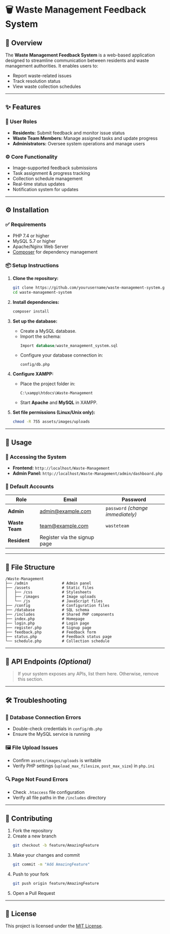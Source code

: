 # 🗑️ Waste Management Feedback System

## 📖 Overview

The **Waste Management Feedback System** is a web-based application designed to streamline communication between residents and waste management authorities. It enables users to:

- Report waste-related issues
- Track resolution status
- View waste collection schedules

---

## ✨ Features

### 👥 User Roles
- **Residents:** Submit feedback and monitor issue status  
- **Waste Team Members:** Manage assigned tasks and update progress  
- **Administrators:** Oversee system operations and manage users

### ⚙️ Core Functionality
- Image-supported feedback submissions  
- Task assignment & progress tracking  
- Collection schedule management  
- Real-time status updates  
- Notification system for updates

---

## ⚙️ Installation

### ✅ Requirements
- PHP 7.4 or higher  
- MySQL 5.7 or higher  
- Apache/Nginx Web Server  
- [Composer](https://getcomposer.org/) for dependency management  

### 📦 Setup Instructions

1. **Clone the repository:**
   ```bash
   git clone https://github.com/yourusername/waste-management-system.git
   cd waste-management-system
   ```

2. **Install dependencies:**
   ```bash
   composer install
   ```

3. **Set up the database:**
   - Create a MySQL database.
   - Import the schema:
     ```sql
     Import database/waste_management_system.sql
     ```
   - Configure your database connection in:
     ```
     config/db.php
     ```

4. **Configure XAMPP:**
   - Place the project folder in:
     ```
     C:\xampp\htdocs\Waste-Management
     ```
   - Start **Apache** and **MySQL** in XAMPP.

5. **Set file permissions (Linux/Unix only):**
   ```bash
   chmod -R 755 assets/images/uploads
   ```

---

## 🚀 Usage

### 🔗 Accessing the System
- **Frontend:** `http://localhost/Waste-Management`  
- **Admin Panel:** `http://localhost/Waste-Management/admin/dashboard.php`

### 🔐 Default Accounts

| Role               | Email                | Password     |
|--------------------|----------------------|--------------|
| **Admin**          | admin@example.com    | `password` *(change immediately)* |
| **Waste Team**     | team@example.com     | `wasteteam`  |
| **Resident**       | Register via the signup page |

---

## 📁 File Structure

```
/Waste-Management
├── /admin               # Admin panel
├── /assets              # Static files
│   ├── /css             # Stylesheets
│   ├── /images          # Image uploads
│   └── /js              # JavaScript files
├── /config              # Configuration files
├── /database            # SQL schema
├── /includes            # Shared PHP components
├── index.php            # Homepage
├── login.php            # Login page
├── register.php         # Signup page
├── feedback.php         # Feedback form
├── status.php           # Feedback status page
└── schedule.php         # Collection schedule
```

---

## 🧩 API Endpoints *(Optional)*

> If your system exposes any APIs, list them here. Otherwise, remove this section.

---

## 🛠️ Troubleshooting

### 🐘 Database Connection Errors
- Double-check credentials in `config/db.php`
- Ensure the MySQL service is running

### 🖼️ File Upload Issues
- Confirm `assets/images/uploads` is writable
- Verify PHP settings (`upload_max_filesize`, `post_max_size`) in `php.ini`

### 🔍 Page Not Found Errors
- Check `.htaccess` file configuration
- Verify all file paths in the `/includes` directory

---

## 🤝 Contributing

1. Fork the repository  
2. Create a new branch  
   ```bash
   git checkout -b feature/AmazingFeature
   ```
3. Make your changes and commit  
   ```bash
   git commit -m "Add AmazingFeature"
   ```
4. Push to your fork  
   ```bash
   git push origin feature/AmazingFeature
   ```
5. Open a Pull Request  

---

## 📄 License

This project is licensed under the [MIT License](LICENSE.md).
